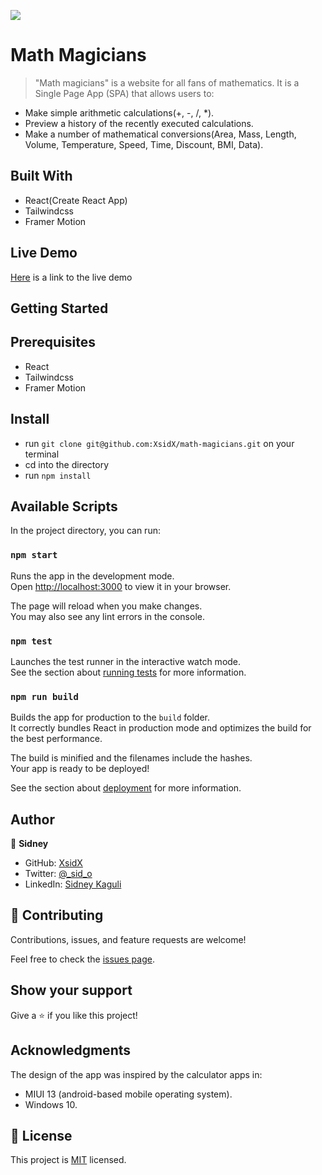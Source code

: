 ![](https://img.shields.io/badge/Microverse-blueviolet)

# Math Magicians

> "Math magicians" is a website for all fans of mathematics. It is a Single Page App (SPA) that allows users to:

- Make simple arithmetic calculations(+, -, /, *).
- Preview a history of the recently executed calculations. 
- Make a number of mathematical conversions(Area, Mass, Length, Volume, Temperature, Speed, Time, Discount, BMI, Data).

## Built With

- React(Create React App)
- Tailwindcss
- Framer Motion

## Live Demo
[Here](https://math-magicians-sid.netlify.app/home) is a link to the live demo

## Getting Started

## Prerequisites

- React
- Tailwindcss
- Framer Motion

## Install

- run `git clone git@github.com:XsidX/math-magicians.git` on your terminal
- cd into the directory
- run `npm install`

## Available Scripts

In the project directory, you can run:

### `npm start`

Runs the app in the development mode.\
Open [http://localhost:3000](http://localhost:3000) to view it in your browser.

The page will reload when you make changes.\
You may also see any lint errors in the console.

### `npm test`

Launches the test runner in the interactive watch mode.\
See the section about [running tests](https://facebook.github.io/create-react-app/docs/running-tests) for more information.

### `npm run build`

Builds the app for production to the `build` folder.\
It correctly bundles React in production mode and optimizes the build for the best performance.

The build is minified and the filenames include the hashes.\
Your app is ready to be deployed!

See the section about [deployment](https://facebook.github.io/create-react-app/docs/deployment) for more information.

## Author

👤 **Sidney**

- GitHub: [XsidX](https://github.com/XsidX)
- Twitter: [@\_sid_o](https://twitter.com/_sid_o_)
- LinkedIn: [Sidney Kaguli](https://www.linkedin.com/in/sidney-kaguli-0116801a6/)

## 🤝 Contributing

Contributions, issues, and feature requests are welcome!

Feel free to check the [issues page](../../issues/).

## Show your support

Give a ⭐️ if you like this project!

## Acknowledgments
The design of the app was inspired by the calculator apps in:
  - MIUI 13 (android-based mobile operating system).
  - Windows 10.

## 📝 License

This project is [MIT](./MIT.md) licensed.

